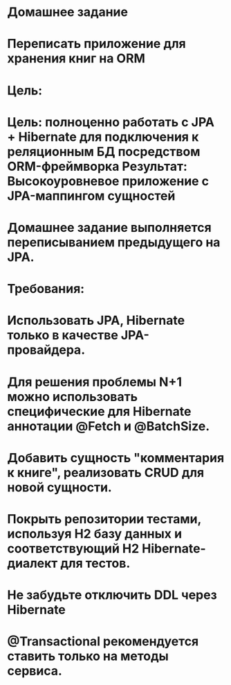 # Домашнее задание
# Переписать приложение для хранения книг на ORM
# 
# Цель:
# Цель: полноценно работать с JPA + Hibernate для подключения к реляционным БД посредством ORM-фреймворка Результат: Высокоуровневое приложение с JPA-маппингом сущностей
# 
# Домашнее задание выполняется переписыванием предыдущего на JPA.
# 
# Требования:
# 
# Использовать JPA, Hibernate только в качестве JPA-провайдера.
# Для решения проблемы N+1 можно использовать специфические для Hibernate аннотации @Fetch и @BatchSize.
# Добавить сущность "комментария к книге", реализовать CRUD для новой сущности.
# Покрыть репозитории тестами, используя H2 базу данных и соответствующий H2 Hibernate-диалект для тестов.
# Не забудьте отключить DDL через Hibernate
# @Transactional рекомендуется ставить только на методы сервиса.